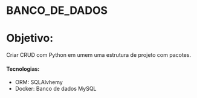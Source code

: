 # BANCO_DE_DADOS

# Objetivo:
Criar CRUD com Python em umem uma estrutura de projeto
com pacotes.

#### Tecnologias:
- ORM: SQLAlvhemy
- Docker: Banco de dados MySQL
 